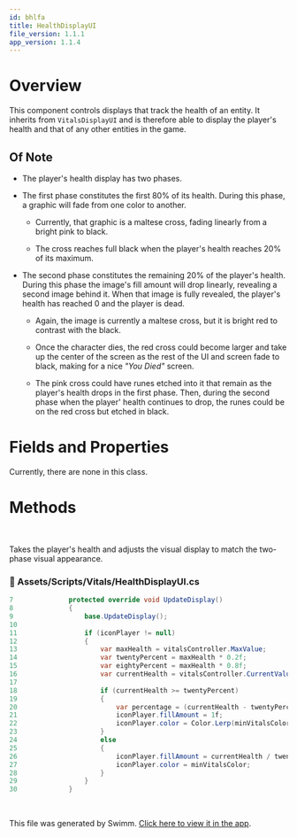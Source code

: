 ```yaml
---
id: bhlfa
title: HealthDisplayUI
file_version: 1.1.1
app_version: 1.1.4
---
```


# Overview

This component controls displays that track the health of an entity. It inherits from `VitalsDisplayUI`<swm-token data-swm-token=":Assets/Scripts/Vitals/VitalsDisplayUI.cs:8:7:7:`	public abstract class VitalsDisplayUI : MonoBehaviour`"/> and is therefore able to display the player's health and that of any other entities in the game.

## Of Note

*   The player's health display has two phases.
    
*   The first phase constitutes the first 80% of its health. During this phase, a graphic will fade from one color to another.
    
    *   Currently, that graphic is a maltese cross, fading linearly from a bright pink to black.
        
    *   The cross reaches full black when the player's health reaches 20% of its maximum.
        
*   The second phase constitutes the remaining 20% of the player's health. During this phase the image's fill amount will drop linearly, revealing a second image behind it. When that image is fully revealed, the player's health has reached 0 and the player is dead.
    
    *   Again, the image is currently a maltese cross, but it is bright red to contrast with the black.
        
    *   Once the character dies, the red cross could become larger and take up the center of the screen as the rest of the UI and screen fade to black, making for a nice _"You Died"_ screen.
        
    *   The pink cross could have runes etched into it that remain as the player's health drops in the first phase. Then, during the second phase when the player' health continues to drop, the runes could be on the red cross but etched in black.
        

# Fields and Properties

Currently, there are none in this class.

# Methods

<br/>

Takes the player's health and adjusts the visual display to match the two-phase visual appearance.
<!-- NOTE-swimm-snippet: the lines below link your snippet to Swimm -->
### 📄 Assets/Scripts/Vitals/HealthDisplayUI.cs
```c#
7              protected override void UpdateDisplay()
8              {
9                  base.UpdateDisplay();
10     
11                 if (iconPlayer != null)
12                 {
13                     var maxHealth = vitalsController.MaxValue;
14                     var twentyPercent = maxHealth * 0.2f;
15                     var eightyPercent = maxHealth * 0.8f;
16                     var currentHealth = vitalsController.CurrentValue;
17                     
18                     if (currentHealth >= twentyPercent)
19                     {
20                         var percentage = (currentHealth - twentyPercent) / eightyPercent;
21                         iconPlayer.fillAmount = 1f;
22                         iconPlayer.color = Color.Lerp(minVitalsColor, maxVitalsColor, percentage);
23                     }
24                     else
25                     {
26                         iconPlayer.fillAmount = currentHealth / twentyPercent;
27                         iconPlayer.color = minVitalsColor;
28                     }
29                 }
30             }
```

<br/>

This file was generated by Swimm. [Click here to view it in the app](https://app.swimm.io/repos/Z2l0aHViJTNBJTNBQ2hyb21ldHJ5JTNBJTNBcGlkaWU=/docs/bhlfa).
